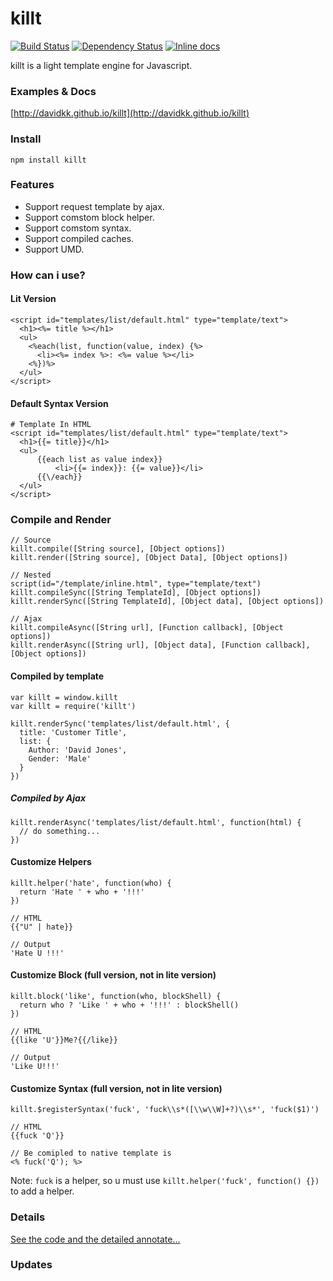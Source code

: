 # killt

[![Build Status](https://travis-ci.org/DavidKk/killt.svg?branch=master)](https://travis-ci.org/DavidKk/killt)
[![Dependency Status](https://david-dm.org/DavidKk/killt.svg)](https://david-dm.org/DavidKk/killt)
[![Inline docs](http://inch-ci.org/github/DavidKk/killt.svg?branch=master)](http://inch-ci.org/github/DavidKk/killt)

killt is a light template engine for Javascript.

### Examples & Docs

[http://davidkk.github.io/killt](http://davidkk.github.io/killt)

### Install

```
npm install killt
```

### Features

- Support request template by ajax.
- Support comstom block helper.
- Support comstom syntax.
- Support compiled caches.
- Support UMD.

### How can i use?

#### Lit Version

```
<script id="templates/list/default.html" type="template/text">
  <h1><%= title %></h1>
  <ul>
    <%each(list, function(value, index) {%>
      <li><%= index %>: <%= value %></li>
    <%})%>
  </ul>
</script>
```

#### Default Syntax Version
```
# Template In HTML
<script id="templates/list/default.html" type="template/text">
  <h1>{{= title}}</h1>
  <ul>
      {{each list as value index}}
          <li>{{= index}}: {{= value}}</li>
      {{\/each}}
  </ul>
</script>
```

### Compile and Render
```
// Source
killt.compile([String source], [Object options])
killt.render([String source], [Object Data], [Object options])

// Nested
script(id="/template/inline.html", type="template/text")
killt.compileSync([String TemplateId], [Object options])
killt.renderSync([String TemplateId], [Object data], [Object options])

// Ajax
killt.compileAsync([String url], [Function callback], [Object options])
killt.renderAsync([String url], [Object data], [Function callback], [Object options])
```

#### Compiled by template
```
var killt = window.killt
var killt = require('killt')

killt.renderSync('templates/list/default.html', {
  title: 'Customer Title',
  list: {
    Author: 'David Jones',
    Gender: 'Male'
  }
})
```

##### Compiled by Ajax
```
killt.renderAsync('templates/list/default.html', function(html) {
  // do something...
})
```

#### Customize Helpers

```
killt.helper('hate', function(who) {
  return 'Hate ' + who + '!!!'
})

// HTML
{{"U" | hate}}

// Output
'Hate U !!!'
```

#### Customize Block (full version, not in lite version)

```
killt.block('like', function(who, blockShell) {
  return who ? 'Like ' + who + '!!!' : blockShell()
})

// HTML
{{like 'U'}}Me?{{/like}}

// Output
'Like U!!!'
```

#### Customize Syntax (full version, not in lite version)

```
killt.$registerSyntax('fuck', 'fuck\\s*([\\w\\W]+?)\\s*', 'fuck($1)')

// HTML
{{fuck 'Q'}}

// Be comipled to native template is
<% fuck('Q'); %>
```

Note: `fuck` is a helper, so u must use `killt.helper('fuck', function() {})` to add a helper.

### Details

[See the code and the detailed annotate...](https://github.com/DavidKk/killt/blob/master/dist/es6/client/killt.js)

### Updates

